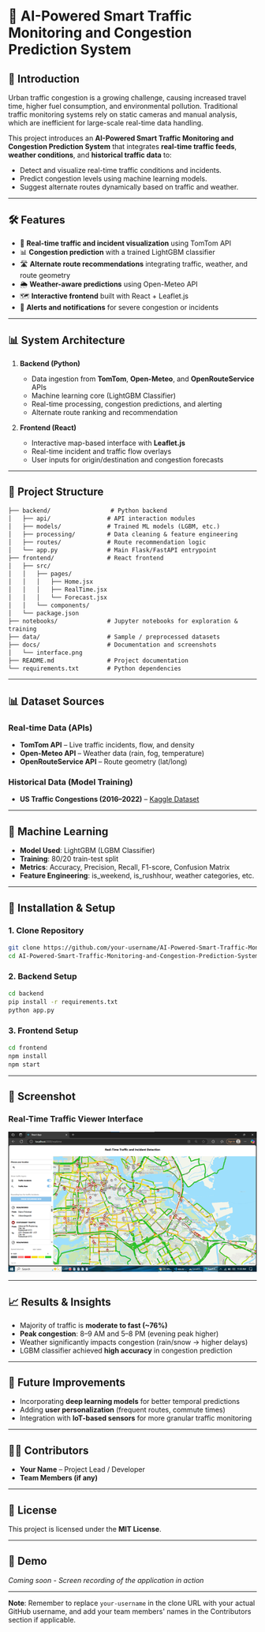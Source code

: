 # 🚦 AI-Powered Smart Traffic Monitoring and Congestion Prediction System  

## 📌 Introduction  
Urban traffic congestion is a growing challenge, causing increased travel time, higher fuel consumption, and environmental pollution. Traditional traffic monitoring systems rely on static cameras and manual analysis, which are inefficient for large-scale real-time data handling.  

This project introduces an **AI-Powered Smart Traffic Monitoring and Congestion Prediction System** that integrates **real-time traffic feeds**, **weather conditions**, and **historical traffic data** to:  
- Detect and visualize real-time traffic conditions and incidents.  
- Predict congestion levels using machine learning models.  
- Suggest alternate routes dynamically based on traffic and weather.  

---

## 🛠️ Features  
- 🔴 **Real-time traffic and incident visualization** using TomTom API  
- 📊 **Congestion prediction** with a trained LightGBM classifier  
- 🛣️ **Alternate route recommendations** integrating traffic, weather, and route geometry  
- 🌦️ **Weather-aware predictions** using Open-Meteo API  
- 🗺️ **Interactive frontend** built with React + Leaflet.js  
- 🚨 **Alerts and notifications** for severe congestion or incidents  

---

## 📊 System Architecture  
1. **Backend (Python)**  
   - Data ingestion from **TomTom**, **Open-Meteo**, and **OpenRouteService** APIs  
   - Machine learning core (LightGBM Classifier)  
   - Real-time processing, congestion predictions, and alerting  
   - Alternate route ranking and recommendation  

2. **Frontend (React)**  
   - Interactive map-based interface with **Leaflet.js**  
   - Real-time incident and traffic flow overlays  
   - User inputs for origin/destination and congestion forecasts  

---

## 📂 Project Structure
```
├── backend/                 # Python backend
│   ├── api/                # API interaction modules
│   ├── models/             # Trained ML models (LGBM, etc.)
│   ├── processing/         # Data cleaning & feature engineering
│   ├── routes/             # Route recommendation logic
│   └── app.py              # Main Flask/FastAPI entrypoint
├── frontend/               # React frontend
│   ├── src/
│   │   ├── pages/
│   │   │   ├── Home.jsx
│   │   │   ├── RealTime.jsx
│   │   │   └── Forecast.jsx
│   │   └── components/
│   └── package.json
├── notebooks/              # Jupyter notebooks for exploration & training
├── data/                   # Sample / preprocessed datasets
├── docs/                   # Documentation and screenshots
│   └── interface.png
├── README.md               # Project documentation
└── requirements.txt        # Python dependencies
```

---

## 📊 Dataset Sources  
### Real-time Data (APIs)  
- **TomTom API** – Live traffic incidents, flow, and density  
- **Open-Meteo API** – Weather data (rain, fog, temperature)  
- **OpenRouteService API** – Route geometry (lat/long)  

### Historical Data (Model Training)  
- **US Traffic Congestions (2016–2022)** – [Kaggle Dataset](https://www.kaggle.com/datasets/sobhanmoosavi/us-traffic-congestions-2016-2022/data)  

---

## 🤖 Machine Learning  
- **Model Used**: LightGBM (LGBM Classifier)  
- **Training**: 80/20 train-test split  
- **Metrics**: Accuracy, Precision, Recall, F1-score, Confusion Matrix  
- **Feature Engineering**: is_weekend, is_rushhour, weather categories, etc.  

---

## 🚀 Installation & Setup  

### 1. Clone Repository
```bash
git clone https://github.com/your-username/AI-Powered-Smart-Traffic-Monitoring-and-Congestion-Prediction-System.git
cd AI-Powered-Smart-Traffic-Monitoring-and-Congestion-Prediction-System
```

### 2. Backend Setup
```bash
cd backend
pip install -r requirements.txt
python app.py
```

### 3. Frontend Setup
```bash
cd frontend
npm install
npm start
```

---

## 📸 Screenshot

### Real-Time Traffic Viewer Interface

![Interface](tomtom.png)

---

## 📈 Results & Insights

* Majority of traffic is **moderate to fast (\~76%)**
* **Peak congestion**: 8–9 AM and 5–8 PM (evening peak higher)
* Weather significantly impacts congestion (rain/snow → higher delays)
* LGBM classifier achieved **high accuracy** in congestion prediction

---

## 🧩 Future Improvements

* Incorporating **deep learning models** for better temporal predictions
* Adding **user personalization** (frequent routes, commute times)
* Integration with **IoT-based sensors** for more granular traffic monitoring

---

## 👨‍💻 Contributors

* **Your Name** – Project Lead / Developer
* **Team Members (if any)**

---

## 📜 License

This project is licensed under the **MIT License**.

---

## 🎥 Demo

*Coming soon - Screen recording of the application in action*

---

**Note**: Remember to replace `your-username` in the clone URL with your actual GitHub username, and add your team members' names in the Contributors section if applicable.
